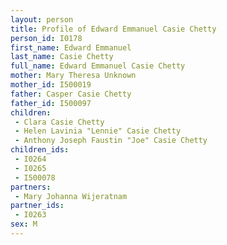 ```yaml
---
layout: person
title: Profile of Edward Emmanuel Casie Chetty
person_id: I0178
first_name: Edward Emmanuel
last_name: Casie Chetty
full_name: Edward Emmanuel Casie Chetty
mother: Mary Theresa Unknown
mother_id: I500019
father: Casper Casie Chetty
father_id: I500097
children:
 - Clara Casie Chetty
 - Helen Lavinia "Lennie" Casie Chetty
 - Anthony Joseph Faustin "Joe" Casie Chetty
children_ids:
 - I0264
 - I0265
 - I500078
partners:
 - Mary Johanna Wijeratnam
partner_ids:
 - I0263
sex: M
---
```


